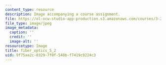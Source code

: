 ```yaml
---
content_type: resource
description: Image accompanying a course assignment.
file: https://ol-ocw-studio-app-production.s3.amazonaws.com/courses/3-22-mechanical-behavior-of-materials-spring-2008/9f75aa2c03297f0f548bf7419c9224c3_fiber_optics_5_2.jpg
file_type: image/jpeg
image_metadata:
  caption: ''
  credit: ''
  image-alt: ''
resourcetype: Image
title: fiber_optics_5_2
uid: 9f75aa2c-0329-7f0f-548b-f7419c9224c3
---
```

